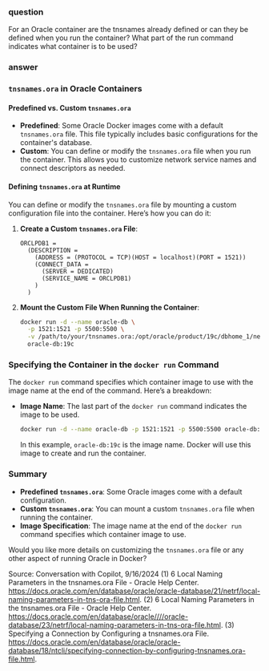 ### question

For an Oracle container are the tnsnames already defined or can they be defined when you run the container? What part of the run command indicates what container is to be used?

### answer

### `tnsnames.ora` in Oracle Containers

#### Predefined vs. Custom `tnsnames.ora`

- **Predefined**: Some Oracle Docker images come with a default `tnsnames.ora` file. This file typically includes basic configurations for the container's database.
- **Custom**: You can define or modify the `tnsnames.ora` file when you run the container. This allows you to customize network service names and connect descriptors as needed.

#### Defining `tnsnames.ora` at Runtime

You can define or modify the `tnsnames.ora` file by mounting a custom configuration file into the container. Here’s how you can do it:

1. **Create a Custom `tnsnames.ora` File**:

   ```plaintext
   ORCLPDB1 =
     (DESCRIPTION =
       (ADDRESS = (PROTOCOL = TCP)(HOST = localhost)(PORT = 1521))
       (CONNECT_DATA =
         (SERVER = DEDICATED)
         (SERVICE_NAME = ORCLPDB1)
       )
     )
   ```

2. **Mount the Custom File When Running the Container**:
   ```bash
   docker run -d --name oracle-db \
     -p 1521:1521 -p 5500:5500 \
     -v /path/to/your/tnsnames.ora:/opt/oracle/product/19c/dbhome_1/network/admin/tnsnames.ora \
     oracle-db:19c
   ```

### Specifying the Container in the `docker run` Command

The `docker run` command specifies which container image to use with the image name at the end of the command. Here’s a breakdown:

- **Image Name**: The last part of the `docker run` command indicates the image to be used.
  ```bash
  docker run -d --name oracle-db -p 1521:1521 -p 5500:5500 oracle-db:19c
  ```
  In this example, `oracle-db:19c` is the image name. Docker will use this image to create and run the container.

### Summary

- **Predefined `tnsnames.ora`**: Some Oracle images come with a default configuration.
- **Custom `tnsnames.ora`**: You can mount a custom `tnsnames.ora` file when running the container.
- **Image Specification**: The image name at the end of the `docker run` command specifies which container image to use.

Would you like more details on customizing the `tnsnames.ora` file or any other aspect of running Oracle in Docker?

Source: Conversation with Copilot, 9/16/2024
(1) 6 Local Naming Parameters in the tnsnames.ora File - Oracle Help Center. https://docs.oracle.com/en/database/oracle/oracle-database/21/netrf/local-naming-parameters-in-tns-ora-file.html.
(2) 6 Local Naming Parameters in the tnsnames.ora File - Oracle Help Center. https://docs.oracle.com/en/database/oracle////oracle-database/23/netrf/local-naming-parameters-in-tns-ora-file.html.
(3) Specifying a Connection by Configuring a tnsnames.ora File. https://docs.oracle.com/en/database/oracle/oracle-database/18/ntcli/specifying-connection-by-configuring-tnsnames.ora-file.html.
